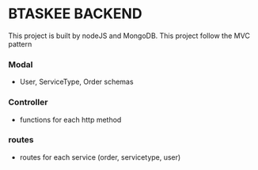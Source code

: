 # BTASKEE BACKEND 
This project is built by nodeJS and MongoDB. This project follow the MVC pattern 
### Modal
* User, ServiceType, Order schemas
### Controller
* functions for each http method 
### routes 
* routes for each service (order, servicetype, user)


